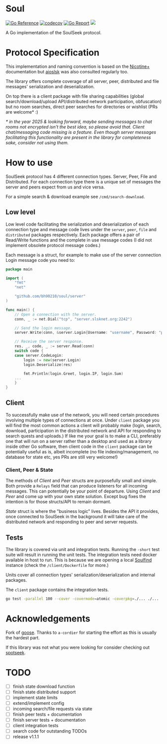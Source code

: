 # Soul

[![Go Reference](https://pkg.go.dev/badge/github.com/bh90210/soul.svg)](https://pkg.go.dev/github.com/bh90210/soul)
[![codecov](https://codecov.io/gh/bh90210/soul/graph/badge.svg?token=1VXJR0HV3C)](https://codecov.io/gh/bh90210/soul)
[![Go Report](https://goreportcard.com/badge/github.com/bh90210/soul)](https://goreportcard.com/report/github.com/bh90210/soul)
![](https://github.com/bh90210/soul/actions/workflows/tests.yaml/badge.svg)

A Go implementation of the SoulSeek protocol.

# Protocol Specification

This implementation and naming convention is based on the [Nicotine+](https://nicotine-plus.github.io/nicotine-plus/doc/SLSKPROTOCOL.html) documentation but [aioslsk](https://aioslsk.readthedocs.io) was also consulted regularly too.

The library offers complete coverage of all server, peer, distributed and file messages' serialization and deserialization.

On top there is a client package with file sharing capabilities (global search/download/upload API/distributed network participation, obfuscation) but no room searches, direct peer searches for directories or wishlist (PRs are welcome* :)

_* in the year 2025 & looking forward, maybe sending messages to chat rooms not encrypted isn't the best idea, so please avoid that. Client chat/messaging code missing is a feature. Even though server messages facilitating this functionality are present in the library for completeness sake, consider not using them._

# How to use

SoulSeek protocol has 4 different connection types. Server, Peer, File and Distributed. For each connection type there is a unique set of messages the server and peers expect from us and vice versa.

For a simple search & download example see `/cmd/search-download`.

## Low level

Low level code facilitating the serialization and deserialization of each connection type and message code lives under the `server`, `peer`, `file` and `distributed` packages respectively. Each package offers a pair of Read/Write functions and the complete in use message codes (I did not implement obsolete protocol message codes.)

Each message is a struct, for example to make use of the server connection Login message code you need to:
```go
package main

import (
	"fmt"
	"net"

	"github.com/bh90210/soul/server"
)

func main() {
	// Open a connection with the server.
	conn, _ := net.Dial("tcp", "server.slsknet.org:2242")

	// Send the login message.
	server.Write(conn, &server.Login{Username: "username", Password: "password"})

	// Receive the server response.
	res, _, code, _ := server.Read(conn)
	switch code {
	case server.CodeLogin:
		login := new(server.Login)
		login.Deserialize(res)

		fmt.Println(login.Greet, login.IP, login.Sum)
	...
	}
}

```

## Client

To successfully make use of the network, you will need certain procedures involving multiple types of connections at once. Under `client` package you will find the most common actions a client will probably make (login, search, download, participation in the distributed network and API for responding to search quests and uploads.) If like me your goal is to make a CLI, preferably one that will run on a server rather than a desktop and used as a library inside other Go software, then client code in the `client` package can be potentially useful as is, albeit incomplete (no file indexing/management, no database for state etc, yes PRs are still very welcome!)

### Client, Peer & State

The methods of _Client_ and _Peer_ structs are purposefully small and simple. Both provide a `Relays` field that can produce listeners for all incoming messages. This can potentially be your point of departure. Using _Client_ and _Peer_ and come up with your own state solution. Except bug fixes the intention is for those structs/API to remain dormant.

_State_ struct is where the "business logic" lives. Besides the API it provides, once connected to SoulSeek in the background it will take care of the distributed network and responding to peer and server requests.

## Tests

The library is covered via unit and integration tests. Running the `-short` test suite will result in running the unit tests. The integration tests need docker available in host to run. This is because we are opening a local [Soulfind](https://github.com/soulfind-dev/soulfind) instance (check the `/client/Dockerfile` for more.)

Units cover all connection types' serialization/deserialization and internal packages.

The `client` package contains the integration tests.

```bash
go test -parallel 100 --cover -covermode=atomic -coverpkg=./... ./...
```

# Acknowledgements

Fork of [goose](https://github.com/a-cordier/goose). Thanks to `a-cordier` for starting the effort as this is usually the hardest part.

If this library was not what you were looking for consider checking out [spotseek](https://github.com/boristopalov/spotseek).


# TODO
- [ ] finish state download function
- [ ] finish state distributed support
- [ ] implement state limits
- [ ] extend/implement config
- [ ] incoming search/file requests via state
- [ ] finish peer tests + documentation
- [ ] finish server tests + documentation
- [ ] client integration tests
- [ ] search code for outstanding TODOs
- [ ] release v1.1.1
